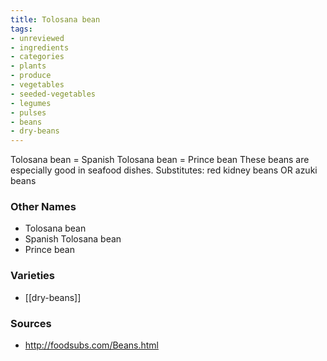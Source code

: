 ```yaml
---
title: Tolosana bean
tags:
- unreviewed
- ingredients
- categories
- plants
- produce
- vegetables
- seeded-vegetables
- legumes
- pulses
- beans
- dry-beans
---
```

Tolosana bean = Spanish Tolosana bean = Prince bean These beans are especially good in seafood dishes. Substitutes: red kidney beans OR azuki beans

### Other Names

* Tolosana bean
* Spanish Tolosana bean
* Prince bean

### Varieties

* [[dry-beans]]

### Sources
* http://foodsubs.com/Beans.html
